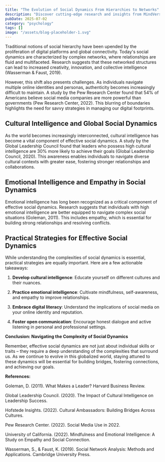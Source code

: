 ```yaml
---
title: "The Evolution of Social Dynamics From Hierarchies to Networks"
description: "Discover cutting-edge research and insights from MindVerse Daily in the psychology category"
pubDate: 2025-07-02
category: "psychology"
tags: []
image: "/assets/blog-placeholder-1.svg"
---
```


Traditional notions of social hierarchy have been upended by the proliferation of digital platforms and global connectivity. Today's social dynamics are characterized by complex networks, where relationships are fluid and multifaceted. Research suggests that these networked structures can lead to increased creativity, innovation, and collective intelligence (Wasserman & Faust, 2019).

However, this shift also presents challenges. As individuals navigate multiple online identities and personas, authenticity becomes increasingly difficult to maintain. A study by the Pew Research Center found that 54% of Americans believe social media companies are more powerful than governments (Pew Research Center, 2022). This blurring of boundaries highlights the need for savvy strategies in managing our digital footprints.

## **Cultural Intelligence and Global Social Dynamics**

As the world becomes increasingly interconnected, cultural intelligence has become a vital component of effective social dynamics. A study by the Global Leadership Council found that leaders who possess high cultural intelligence are 30% more likely to achieve their goals (Global Leadership Council, 2020). This awareness enables individuals to navigate diverse cultural contexts with greater ease, fostering stronger relationships and collaborations.

## **Emotional Intelligence and Empathy in Social Dynamics**

Emotional intelligence has long been recognized as a critical component of effective social dynamics. Research suggests that individuals with high emotional intelligence are better equipped to navigate complex social situations (Goleman, 2011). This includes empathy, which is essential for building strong relationships and resolving conflicts.

## **Practical Strategies for Effective Social Dynamics**

While understanding the complexities of social dynamics is essential, practical strategies are equally important. Here are a few actionable takeaways:

1. **Develop cultural intelligence**: Educate yourself on different cultures and their nuances.

2. **Practice emotional intelligence**: Cultivate mindfulness, self-awareness, and empathy to improve relationships.

3. **Embrace digital literacy**: Understand the implications of social media on your online identity and reputation.

4. **Foster open communication**: Encourage honest dialogue and active listening in personal and professional settings.

**Conclusion: Navigating the Complexity of Social Dynamics**

Remember, effective social dynamics are not just about individual skills or traits – they require a deep understanding of the complexities that surround us. As we continue to evolve in this globalized world, staying attuned to these dynamics will be essential for building bridges, fostering connections, and achieving our goals.

**References:**

Goleman, D. (2011). What Makes a Leader? Harvard Business Review.

Global Leadership Council. (2020). The Impact of Cultural Intelligence on Leadership Success.

Hofstede Insights. (2022). Cultural Ambassadors: Building Bridges Across Cultures.

Pew Research Center. (2022). Social Media Use in 2022.

University of California. (2022). Mindfulness and Emotional Intelligence: A Study on Empathy and Social Connection.

Wasserman, S., & Faust, K. (2019). Social Network Analysis: Methods and Applications. Cambridge University Press.
